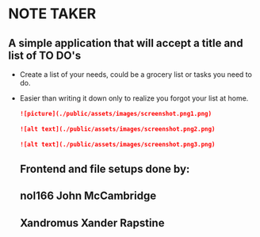 # NOTE TAKER

## A simple application that will accept a title and list of TO DO's

- Create a list of your needs, could be a grocery list or tasks you need to do.
- Easier than writing it down only to realize you forgot your list at home.

    ```md
    ![picture](./public/assets/images/screenshot.png1.png)
    ```
     ```md
    ![alt text](./public/assets/images/screenshot.png2.png)
    ```
     ```md
    ![alt text](./public/assets/images/screenshot.png3.png)
    ```

    ## Frontend and file setups done by:

    ## nol166 John McCambridge
    ## Xandromus Xander Rapstine